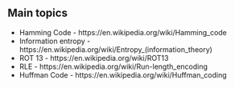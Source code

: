 <h2>Main topics</h2>
<ul>
  <li>
    Hamming Code - https://en.wikipedia.org/wiki/Hamming_code<br>
  </li>
  <li>
    Information entropy - https://en.wikipedia.org/wiki/Entropy_(information_theory)<br>
  </li>
  <li>
    ROT 13 - https://en.wikipedia.org/wiki/ROT13 <br>
  </li>
  <li>
    RLE - https://en.wikipedia.org/wiki/Run-length_encoding
  </li>
  <li>
    Huffman Code - https://en.wikipedia.org/wiki/Huffman_coding
  </li>
</ul>
